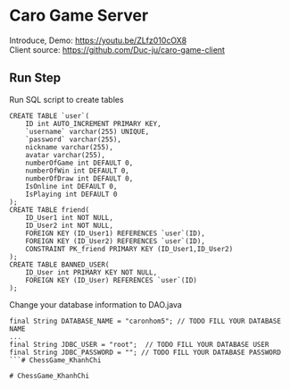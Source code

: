 # Caro Game Server
Introduce, Demo: https://youtu.be/ZLfz010cOX8 <br />
Client source: https://github.com/Duc-ju/caro-game-client

## Run Step

Run SQL script to create tables

```
CREATE TABLE `user`(
    ID int AUTO_INCREMENT PRIMARY KEY,
    `username` varchar(255) UNIQUE,
    `password` varchar(255),
    nickname varchar(255),
    avatar varchar(255),
    numberOfGame int DEFAULT 0,
    numberOfWin int DEFAULT 0,
    numberOfDraw int DEFAULT 0,
    IsOnline int DEFAULT 0,
    IsPlaying int DEFAULT 0
);
CREATE TABLE friend(
    ID_User1 int NOT NULL,
    ID_User2 int NOT NULL,
    FOREIGN KEY (ID_User1) REFERENCES `user`(ID),
    FOREIGN KEY (ID_User2) REFERENCES `user`(ID),
    CONSTRAINT PK_friend PRIMARY KEY (ID_User1,ID_User2)
);
CREATE TABLE BANNED_USER(
    ID_User int PRIMARY KEY NOT NULL,
    FOREIGN KEY (ID_User) REFERENCES `user`(ID)
);
```
Change your database information to DAO.java
```
final String DATABASE_NAME = "caronhom5"; // TODO FILL YOUR DATABASE NAME
...
final String JDBC_USER = "root";  // TODO FILL YOUR DATABASE USER
final String JDBC_PASSWORD = ""; // TODO FILL YOUR DATABASE PASSWORD
```#   C h e s s G a m e _ K h a n h C h i  
 #   C h e s s G a m e _ K h a n h C h i  
 